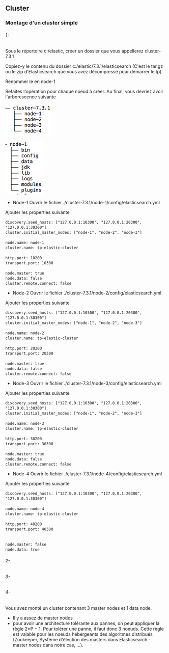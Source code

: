 ## Cluster
### Montage d'un cluster simple


###### 1- 
Sous le répertoire c:/elastic, créer un dossier que vous appellerez cluster-7.3.1

Copiez-y le contenu du dossier c:/elastic/7.3.1/elasticsearch (C'est le tar.gz ou le zip d'Elasticsearch que vous avez décompressé pour démarrer le tp) 

Renommer le en node-1

Refaites l'opération pour chaque noeud à créer. Au final, vous devriez avoir l'arborescence suivante


![Arorescence - vue globale](./img/arbo-general.png)


![Arorescence - détail d'un noeud](./img/arbo-node.png)


* Node-1
Ouvrir le fichier ./cluster-7.3.1/node-1/config/elasticsearch.yml 

Ajouter les properties suivante
```properties
discovery.seed_hosts: ["127.0.0.1:10300", "127.0.0.1:20300", "127.0.0.1:30300"]
cluster.initial_master_nodes: ["node-1", "node-2", "node-3"]

node.name: node-1
cluster.name: tp-elastic-cluster

http.port: 10200
transport.port: 10300

node.master: true 
node.data: false
cluster.remote.connect: false
```


* Node-2
Ouvrir le fichier ./cluster-7.3.1/node-2/config/elasticsearch.yml 

Ajouter les properties suivante
```properties
discovery.seed_hosts: ["127.0.0.1:10300", "127.0.0.1:20300", "127.0.0.1:30300"]
cluster.initial_master_nodes: ["node-1", "node-2", "node-3"]

node.name: node-2
cluster.name: tp-elastic-cluster

http.port: 20200
transport.port: 20300

node.master: true 
node.data: false 
cluster.remote.connect: false
```

* Node-3
Ouvrir le fichier ./cluster-7.3.1/node-3/config/elasticsearch.yml 

Ajouter les properties suivante
```properties
discovery.seed_hosts: ["127.0.0.1:10300", "127.0.0.1:20300", "127.0.0.1:30300"]
cluster.initial_master_nodes: ["node-1", "node-2", "node-3"]

node.name: node-3
cluster.name: tp-elastic-cluster

http.port: 30200
transport.port: 30300

node.master: true 
node.data: false 
cluster.remote.connect: false 
```

* Node-4
Ouvrir le fichier ./cluster-7.3.1/node-4/config/elasticsearch.yml 

Ajouter les properties suivante
```properties
discovery.seed_hosts: ["127.0.0.1:10300", "127.0.0.1:20300", "127.0.0.1:30300"]

node.name: node-4
cluster.name: tp-elastic-cluster

http.port: 40200
transport.port: 40300


node.master: false 
node.data: true 
```

###### 2- 

###### 3-

###### 4-
Vous avez monté un cluster contenant 3 master nodes et 1 data node. 
* Il y a assez de master nodes
* pour avoir une architecture tolérante aux pannes, on peut appliquer la règle 2*P + 1. Pour tolérer une panne, il faut donc 3 noeuds. Cette règle est valable pour les noeuds hébergeants des algoritmes distribués (Zookeeper, Système d'élection des masters dans Elasticsearch - master nodes dans notre cas, ...).